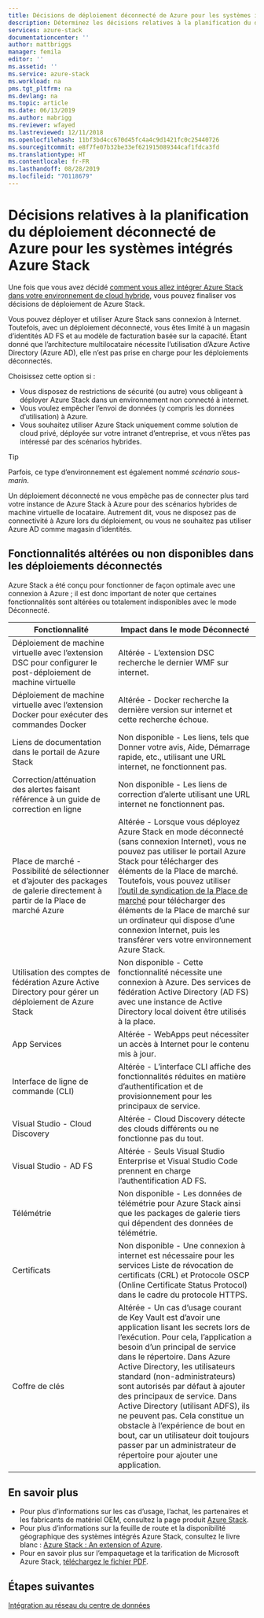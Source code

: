 ```yaml
---
title: Décisions de déploiement déconnecté de Azure pour les systèmes intégrés Azure Stack | Microsoft Docs
description: Déterminez les décisions relatives à la planification du déploiement pour les déploiements à plusieurs nœuds de Azure Stack connectés à Azure.
services: azure-stack
documentationcenter: ''
author: mattbriggs
manager: femila
editor: ''
ms.assetid: ''
ms.service: azure-stack
ms.workload: na
pms.tgt_pltfrm: na
ms.devlang: na
ms.topic: article
ms.date: 06/13/2019
ms.author: mabrigg
ms.reviewer: wfayed
ms.lastreviewed: 12/11/2018
ms.openlocfilehash: 11bf3bd4cc670d45fc4a4c9d1421fc0c25440726
ms.sourcegitcommit: e8f7fe07b32be33ef621915089344caf1fdca3fd
ms.translationtype: HT
ms.contentlocale: fr-FR
ms.lasthandoff: 08/28/2019
ms.locfileid: "70118679"
---
```

# <a name="azure-disconnected-deployment-planning-decisions-for-azure-stack-integrated-systems"></a>Décisions relatives à la planification du déploiement déconnecté de Azure pour les systèmes intégrés Azure Stack
Une fois que vous avez décidé [comment vous allez intégrer Azure Stack dans votre environnement de cloud hybride](azure-stack-connection-models.md), vous pouvez finaliser vos décisions de déploiement de Azure Stack.

Vous pouvez déployer et utiliser Azure Stack sans connexion à Internet. Toutefois, avec un déploiement déconnecté, vous êtes limité à un magasin d’identités AD FS et au modèle de facturation basée sur la capacité. Étant donné que l’architecture multilocataire nécessite l’utilisation d’Azure Active Directory (Azure AD), elle n’est pas prise en charge pour les déploiements déconnectés. 

Choisissez cette option si :
- Vous disposez de restrictions de sécurité (ou autre) vous obligeant à déployer Azure Stack dans un environnement non connecté à internet.
- Vous voulez empêcher l’envoi de données (y compris les données d’utilisation) à Azure.
- Vous souhaitez utiliser Azure Stack uniquement comme solution de cloud privé, déployée sur votre intranet d’entreprise, et vous n’êtes pas intéressé par des scénarios hybrides.

> [!TIP]
> Parfois, ce type d’environnement est également nommé *scénario sous-marin*.

Un déploiement déconnecté ne vous empêche pas de connecter plus tard votre instance de Azure Stack à Azure pour des scénarios hybrides de machine virtuelle de locataire. Autrement dit, vous ne disposez pas de connectivité à Azure lors du déploiement, ou vous ne souhaitez pas utiliser Azure AD comme magasin d’identités.

## <a name="features-that-are-impaired-or-unavailable-in-disconnected-deployments"></a>Fonctionnalités altérées ou non disponibles dans les déploiements déconnectés 
Azure Stack a été conçu pour fonctionner de façon optimale avec une connexion à Azure ; il est donc important de noter que certaines fonctionnalités sont altérées ou totalement indisponibles avec le mode Déconnecté. 

|Fonctionnalité|Impact dans le mode Déconnecté|
|-----|-----|
|Déploiement de machine virtuelle avec l’extension DSC pour configurer le post-déploiement de machine virtuelle|Altérée - L’extension DSC recherche le dernier WMF sur internet.|
|Déploiement de machine virtuelle avec l’extension Docker pour exécuter des commandes Docker|Altérée - Docker recherche la dernière version sur internet et cette recherche échoue.|
|Liens de documentation dans le portail de Azure Stack|Non disponible - Les liens, tels que Donner votre avis, Aide, Démarrage rapide, etc., utilisant une URL internet, ne fonctionnent pas.|
|Correction/atténuation des alertes faisant référence à un guide de correction en ligne|Non disponible - Les liens de correction d’alerte utilisant une URL internet ne fonctionnent pas.|
|Place de marché - Possibilité de sélectionner et d’ajouter des packages de galerie directement à partir de la Place de marché Azure|Altérée - Lorsque vous déployez Azure Stack en mode déconnecté (sans connexion Internet), vous ne pouvez pas utiliser le portail Azure Stack pour télécharger des éléments de la Place de marché. Toutefois, vous pouvez utiliser [l’outil de syndication de la Place de marché](azure-stack-download-azure-marketplace-item.md) pour télécharger des éléments de la Place de marché sur un ordinateur qui dispose d’une connexion Internet, puis les transférer vers votre environnement Azure Stack.|
|Utilisation des comptes de fédération Azure Active Directory pour gérer un déploiement de Azure Stack|Non disponible - Cette fonctionnalité nécessite une connexion à Azure. Des services de fédération Active Directory (AD FS) avec une instance de Active Directory local doivent être utilisés à la place.|
|App Services|Altérée - WebApps peut nécessiter un accès à Internet pour le contenu mis à jour.|
|Interface de ligne de commande (CLI)|Altérée - L’interface CLI affiche des fonctionnalités réduites en matière d’authentification et de provisionnement pour les principaux de service.|
|Visual Studio - Cloud Discovery|Altérée - Cloud Discovery détecte des clouds différents ou ne fonctionne pas du tout.|
|Visual Studio - AD FS|Altérée - Seuls Visual Studio Enterprise et Visual Studio Code prennent en charge l’authentification AD FS.
Télémétrie|Non disponible - Les données de télémétrie pour Azure Stack ainsi que les packages de galerie tiers qui dépendent des données de télémétrie.|
|Certificats|Non disponible - Une connexion à internet est nécessaire pour les services Liste de révocation de certificats (CRL) et Protocole OSCP (Online Certificate Status Protocol) dans le cadre du protocole HTTPS.|
|Coffre de clés|Altérée - Un cas d’usage courant de Key Vault est d’avoir une application lisant les secrets lors de l’exécution. Pour cela, l’application a besoin d’un principal de service dans le répertoire. Dans Azure Active Directory, les utilisateurs standard (non-administrateurs) sont autorisés par défaut à ajouter des principaux de service. Dans Active Directory (utilisant ADFS), ils ne peuvent pas. Cela constitue un obstacle à l’expérience de bout en bout, car un utilisateur doit toujours passer par un administrateur de répertoire pour ajouter une application.| 

## <a name="learn-more"></a>En savoir plus
- Pour plus d’informations sur les cas d’usage, l’achat, les partenaires et les fabricants de matériel OEM, consultez la page produit [Azure Stack](https://azure.microsoft.com/overview/azure-stack/).
- Pour plus d’informations sur la feuille de route et la disponibilité géographique des systèmes intégrés Azure Stack, consultez le livre blanc : [Azure Stack : An extension of Azure](https://azure.microsoft.com/resources/azure-stack-an-extension-of-azure/). 
- Pour en savoir plus sur l’empaquetage et la tarification de Microsoft Azure Stack, [téléchargez le fichier PDF](https://azure.microsoft.com/mediahandler/files/resourcefiles/5bc3f30c-cd57-4513-989e-056325eb95e1/Azure-Stack-packaging-and-pricing-datasheet.pdf). 

## <a name="next-steps"></a>Étapes suivantes
[Intégration au réseau du centre de données](azure-stack-network.md)
